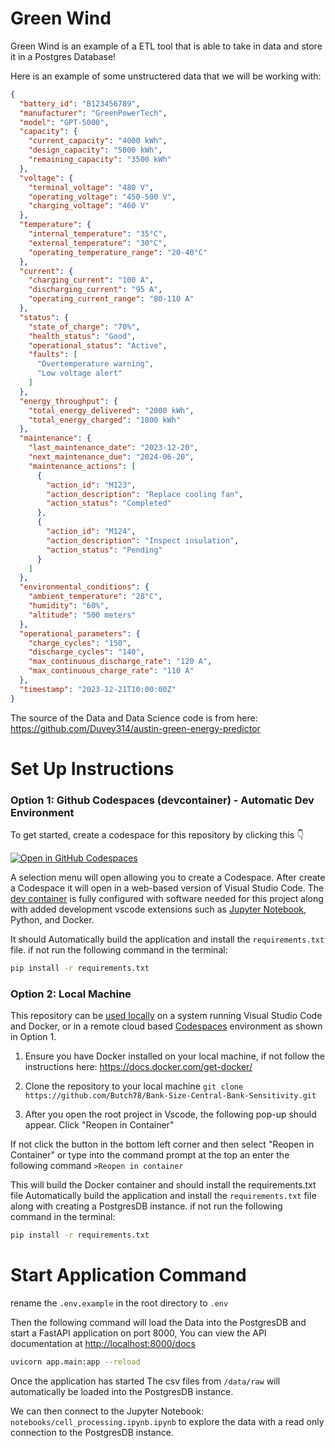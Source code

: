 # Green Wind

Green Wind is an example of a ETL tool that is able to take in data and store it in a Postgres Database! 

Here is an example of some unstructered data that we will be working with:


```json
{
  "battery_id": "B123456789",
  "manufacturer": "GreenPowerTech",
  "model": "GPT-5000",
  "capacity": {
    "current_capacity": "4000 kWh",
    "design_capacity": "5000 kWh",
    "remaining_capacity": "3500 kWh"
  },
  "voltage": {
    "terminal_voltage": "480 V",
    "operating_voltage": "450-500 V",
    "charging_voltage": "460 V"
  },
  "temperature": {
    "internal_temperature": "35°C",
    "external_temperature": "30°C",
    "operating_temperature_range": "20-40°C"
  },
  "current": {
    "charging_current": "100 A",
    "discharging_current": "95 A",
    "operating_current_range": "80-110 A"
  },
  "status": {
    "state_of_charge": "70%",
    "health_status": "Good",
    "operational_status": "Active",
    "faults": [
      "Overtemperature warning",
      "Low voltage alert"
    ]
  },
  "energy_throughput": {
    "total_energy_delivered": "2000 kWh",
    "total_energy_charged": "1800 kWh"
  },
  "maintenance": {
    "last_maintenance_date": "2023-12-20",
    "next_maintenance_due": "2024-06-20",
    "maintenance_actions": [
      {
        "action_id": "M123",
        "action_description": "Replace cooling fan",
        "action_status": "Completed"
      },
      {
        "action_id": "M124",
        "action_description": "Inspect insulation",
        "action_status": "Pending"
      }
    ]
  },
  "environmental_conditions": {
    "ambient_temperature": "28°C",
    "humidity": "60%",
    "altitude": "500 meters"
  },
  "operational_parameters": {
    "charge_cycles": "150",
    "discharge_cycles": "140",
    "max_continuous_discharge_rate": "120 A",
    "max_continuous_charge_rate": "110 A"
  },
  "timestamp": "2023-12-21T10:00:00Z"
}
```

The source of the Data and Data Science code is from here:
https://github.com/Duvey314/austin-green-energy-predictor

# Set Up Instructions

### Option 1: Github Codespaces (devcontainer) - Automatic Dev Environment

To get started, create a codespace for this repository by clicking this 👇

[![Open in GitHub Codespaces](https://github.com/codespaces/badge.svg)](https://github.com/codespaces/new?hide_repo_select=true&ref=master&repo=708763302)

A selection menu will open allowing you to create a Codespace. After create a Codespace it  will open in a web-based version of Visual Studio Code. The [dev container](.devcontainer/devcontainer.json) is fully configured with software needed for this project along with added development vscode extensions such as [Jupyter Notebook](https://marketplace.visualstudio.com/items?itemName=ms-toolsai.jupyter), Python, and Docker.

It should Automatically build the application and install the ```requirements.txt``` file. if not run the following command in the terminal:

```bash
pip install -r requirements.txt
```

### Option 2: Local Machine

This repository can be [used locally](https://code.visualstudio.com/docs/devcontainers/tutorial) on a system running Visual Studio Code and Docker, or in a remote cloud based [Codespaces](https://github.com/features/codespaces) environment as shown in Option 1.

1. Ensure you have Docker installed on your local machine, if not follow the instructions here: <https://docs.docker.com/get-docker/>

2. Clone the repository to your local machine
   ```git clone https://github.com/Butch78/Bank-Size-Central-Bank-Sensitivity.git```

3. After you open the root project in Vscode, the following pop-up should appear. Click "Reopen in Container"

If not click the button in the bottom left corner and then select "Reopen in Container" or type into the command prompt at the top an enter the following command ```>Reopen in container```

This will build the Docker container and should install the requirements.txt file 
Automatically build the application and install the ```requirements.txt``` file along with creating a PostgresDB instance. if not run the following command in the terminal:

```bash
pip install -r requirements.txt
```

# Start Application Command

rename the ```.env.example``` in the root directory to ```.env```

Then the following command will load the Data into the PostgresDB and start a FastAPI application on port 8000, You can view the API documentation at <http://localhost:8000/docs>

```bash
uvicorn app.main:app --reload
```

Once the application has started The csv files from ```/data/raw```  will automatically be loaded into the PostgresDB instance. 

We can then connect to the Jupyter Notebook: ```notebooks/cell_processing.ipynb.ipynb```  to explore the data with a read only connection to the PostgresDB instance.



